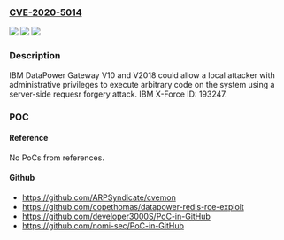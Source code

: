 ### [CVE-2020-5014](https://cve.mitre.org/cgi-bin/cvename.cgi?name=CVE-2020-5014)
![](https://img.shields.io/static/v1?label=Product&message=DataPower%20Gateway&color=blue)
![](https://img.shields.io/static/v1?label=Version&message=n%2Fa&color=blue)
![](https://img.shields.io/static/v1?label=Vulnerability&message=Gain%20Access&color=brighgreen)

### Description

IBM DataPower Gateway V10 and V2018 could allow a local attacker with administrative privileges to execute arbitrary code on the system using a server-side requesr forgery attack. IBM X-Force ID: 193247.

### POC

#### Reference
No PoCs from references.

#### Github
- https://github.com/ARPSyndicate/cvemon
- https://github.com/copethomas/datapower-redis-rce-exploit
- https://github.com/developer3000S/PoC-in-GitHub
- https://github.com/nomi-sec/PoC-in-GitHub

